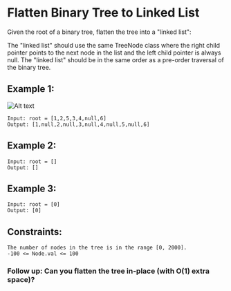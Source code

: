 # Flatten Binary Tree to Linked List

Given the root of a binary tree, flatten the tree into a "linked list":

The "linked list" should use the same TreeNode class where the right child pointer points to the next node in the list and the left child pointer is always null.
The "linked list" should be in the same order as a pre-order traversal of the binary tree.
 

## Example 1:
![Alt text](https://assets.leetcode.com/uploads/2021/01/14/flaten.jpg)

```
Input: root = [1,2,5,3,4,null,6]
Output: [1,null,2,null,3,null,4,null,5,null,6]
```

## Example 2:

```
Input: root = []
Output: []
```

## Example 3:

```
Input: root = [0]
Output: [0]
```

## Constraints:

```
The number of nodes in the tree is in the range [0, 2000].
-100 <= Node.val <= 100
```

### Follow up: Can you flatten the tree in-place (with O(1) extra space)?
